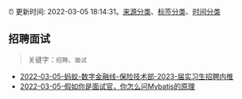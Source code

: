 :alarm_clock: 更新时间: 2022-03-05 18:14:31。[来源分类](../README.md)、[标签分类](../TAGS.md)、[时间分类](../TIMELINE.md)

## 招聘面试


> 关键字：`招聘`、`面试`



- [2022-03-05-蚂蚁-数字金融线-保险技术部-2023-届实习生招聘内推](https://www.v2ex.com/t/838242) 
- [2022-03-05-假如你是面试官，你怎么问Mybatis的原理](https://toutiao.io/k/o78x0tp) 